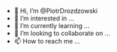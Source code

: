 - 👋 Hi, I’m @PiotrDrozdzowski
- 👀 I’m interested in ...
- 🌱 I’m currently learning ...
- 💞️ I’m looking to collaborate on ...
- 📫 How to reach me ...

<!---
PiotrDrozdzowski/PiotrDrozdzowski is a ✨ special ✨ repository because its `README.md` (this file) appears on your GitHub profile.
You can click the Preview link to take a look at your changes.
--->
